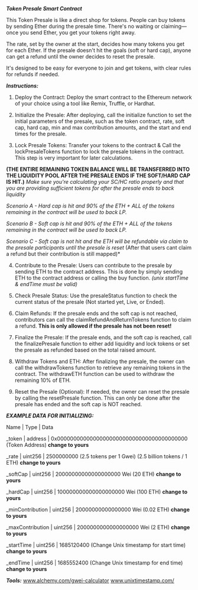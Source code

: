 ***Token Presale Smart Contract*** 

This Token Presale is like a direct shop for tokens. People can buy tokens by sending Ether during the presale time. There's no waiting or claiming—once you send Ether, you get your tokens right away.

The rate, set by the owner at the start, decides how many tokens you get for each Ether. If the presale doesn't hit the goals (soft or hard cap), anyone can get a refund until the owner decides to reset the presale.

It's designed to be easy for everyone to join and get tokens, with clear rules for refunds if needed.

***Instructions:***

1. Deploy the Contract:
Deploy the smart contract to the Ethereum network of your choice using a tool like Remix, Truffle, or Hardhat.

2. Initialize the Presale:
After deploying, call the initialize function to set the initial parameters of the presale, such as the token contract, rate, soft cap, hard cap, min and max contribution amounts, and the start and end times for the presale.

3. Lock Presale Tokens:
Transfer your tokens to the contract & Call the lockPresaleTokens function to lock the presale tokens in the contract. This step is very important for later calculations.

**(THE ENTIRE REMAINING TOKEN BALANCE WILL BE TRANSFERRED INTO THE LIQUIDITY POOL AFTER THE PRESALE ENDS IF THE SOFT/HARD CAP IS HIT.)**
*Make sure you're calculating your SC/HC ratio properly and that you are providing sufficient tokens for after the presale ends to back liquidity*

*Scenario A - Hard cap is hit and 90% of the ETH + ALL of the tokens remaining in the contract will be used to back LP.*

*Scenario B - Soft cap is hit and 90% of the ETH + ALL of the tokens remaining in the contract will be used to back LP.*

*Scenario C - Soft cap is not hit and the ETH will be refundable via claim to the presale participants until the presale is reset* (After that users cant claim a refund but their contribution is still mapped)*

4. Contribute to the Presale:
Users can contribute to the presale by sending ETH to the contract address. This is done by simply sending ETH to the contract address or calling the buy function.
*(unix startTime & endTime must be valid)*

5. Check Presale Status:
Use the presaleStatus function to check the current status of the presale (Not started yet, Live, or Ended).

6. Claim Refunds:
If the presale ends and the soft cap is not reached, contributors can call the claimRefundAndReturnTokens function to claim a refund. **This is only allowed if the presale has not been reset!**

7. Finalize the Presale:
If the presale ends, and the soft cap is reached, call the finalizePresale function to either add liquidity and lock tokens or set the presale as refunded based on the total raised amount.

8. Withdraw Tokens and ETH:
After finalizing the presale, the owner can call the withdrawTokens function to retrieve any remaining tokens in the contract. The withdrawETH function can be used to withdraw the remaining 10% of ETH.

9. Reset the Presale (Optional):
If needed, the owner can reset the presale by calling the resetPresale function. This can only be done after the presale has ended and the soft cap is NOT reached.

***EXAMPLE DATA FOR INITIALIZING:***

Name           | Type    | Data

_token         | address | 0x0000000000000000000000000000000000000000 (Token Address) **change to yours**

_rate          | uint256 | 2500000000 (2.5 tokens per 1 Gwei) (2.5 billion tokens / 1 ETH) **change to yours**

_softCap       | uint256 | 20000000000000000000 Wei (20 ETH)  **change to yours**

_hardCap       | uint256 | 100000000000000000000 Wei (100 ETH)  **change to yours**

_minContribution | uint256 | 20000000000000000 Wei (0.02 ETH)  **change to yours**

_maxContribution | uint256 | 2000000000000000000 Wei (2 ETH)  **change to yours**

_startTime     | uint256 | 1685120400 (Change Unix timestamp for start time)  **change to yours**

_endTime       | uint256 | 1685552400 (Change Unix timestamp for end time)  **change to yours**

***Tools:***
www.alchemy.com/gwei-calculator
www.unixtimestamp.com/
